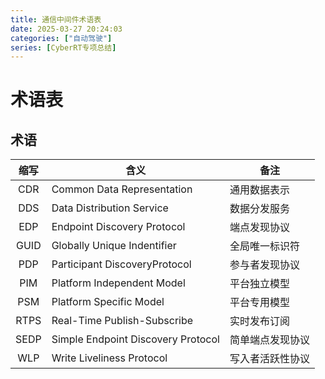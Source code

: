 ```yaml
---
title: 通信中间件术语表
date: 2025-03-27 20:24:03
categories: ["自动驾驶"]
series: [CyberRT专项总结]
---
```


# 术语表

## 术语

|缩写	|含义	|备注|
| :--: | ---- | ---- |
|CDR	|Common Data Representation	|通用数据表示|
|DDS|	Data Distribution Service	|数据分发服务|
|EDP	|Endpoint Discovery Protocol|	端点发现协议|
|GUID|	Globally Unique Indentifier	|全局唯一标识符|
|PDP	|Participant DiscoveryProtocol|	参与者发现协议|
|PIM	|Platform Independent Model	|平台独立模型|
|PSM	|Platform Specific Model	|平台专用模型|
|RTPS|	Real-Time Publish-Subscribe	|实时发布订阅|
|SEDP|	Simple Endpoint Discovery Protocol	|简单端点发现协议|
|WLP|	Write Liveliness Protocol	|写入者活跃性协议|
